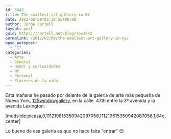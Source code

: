 ```yaml
---
id: 3842
title: The smallest art gallery in NY
date: 2012-02-08T05:38:55+00:00
author: Jorge Cortell
layout: post
guid: https://cortell.net/blog/?p=3842
permalink: /2012/02/08/the-smallest-art-gallery-in-ny/
wpsd_autopost:
  - "1"
categories:
  - Arte
  - General
  - Humor y curiosidades
  - NY
  - Personal
  - Placeres de la vida
---
```

Esta mañana he pasado por delante de la galería de arte más pequeña de Nueva York, <a title="https://125windowgallery.tumblr.com/" href="https://125windowgallery.tumblr.com/" target="_blank">125windowgallery</a>, en la calle  47th entre la 3ª avenida y la avenida Lexington:

[mudslide:picasa,0,111219615350942087056,111219615350942087056,1,64c,center]

Lo bueno de esa galería es que no hace falta "entrar" 😉